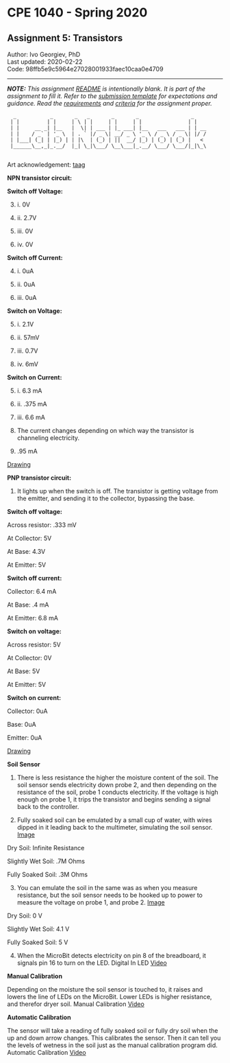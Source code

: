 # CPE 1040 - Spring 2020

## Assignment 5: Transistors

Author: Ivo Georgiev, PhD  
Last updated: 2020-02-22  
Code: 98ffb5e9c5964e27028001933faec10caa0e4709  

---

_**NOTE:** This assignment [README](README.md) is _intentionally_ blank. It is part of the assignment to fill it. Refer to the [submission template](submission-template.md) for expectations and guidance. Read the [requirements](requirements.md) and [criteria](criteria.md) for the assignment proper._

```
  _           _       _   _       _       _                 _    
 | |         | |     | \ | |     | |     | |               | |   
 | |     __ _| |__   |  \| | ___ | |_ ___| |__   ___   ___ | | __
 | |    / _` | '_ \  | . ` |/ _ \| __/ _ \ '_ \ / _ \ / _ \| |/ /
 | |___| (_| | |_) | | |\  | (_) | ||  __/ |_) | (_) | (_) |   < 
 |______\__,_|_.__/  |_| \_|\___/ \__\___|_.__/ \___/ \___/|_|\_\
                                                                                                                      
```
Art acknowledgement: [taag](http://patorjk.com/software/taag/)

**NPN transistor circuit:**

**Switch off Voltage:**

3. i. 0V

3. ii. 2.7V

3. iii. 0V

3. iv. 0V

**Switch off Current:**

4. i. 0uA

4. ii. 0uA

4. iii. 0uA

**Switch on Voltage:**

5. i. 2.1V

5. ii. 57mV

5. iii. 0.7V

5. iv. 6mV

**Switch on Current:**

5. i. 6.3 mA

5. ii. .375 mA

5. iii. 6.6 mA

6. The current changes depending on which way the transistor is channeling electricity.

7. .95 mA

[Drawing](https://imgur.com/a/isEa4ux)

**PNP transistor circuit:**

1. It lights up when the switch is off. The transistor is getting voltage from the emitter, and sending it to the collector, bypassing the base.

**Switch off voltage:**

Across resistor: .333 mV

At Collector: 5V

At Base: 4.3V

At Emitter: 5V

**Switch off current:**

Collector: 6.4 mA

At Base: .4 mA

At Emitter: 6.8 mA

**Switch on voltage:**

Across resistor: 5V

At Collector: 0V

At Base: 5V

At Emitter: 5V

**Switch on current:**

Collector: 0uA

Base: 0uA

Emitter: 0uA

[Drawing](https://imgur.com/a/hSB7P5D)

**Soil Sensor**

1. There is less resistance the higher the moisture content of the soil. The soil sensor sends electricity down probe 2, and then depending on the resistance of the soil, probe 1 conducts electricity. If the voltage is high enough on probe 1, it trips the transistor and begins sending a signal back to the controller.

2. Fully soaked soil can be emulated by a small cup of water, with wires dipped in it leading back to the multimeter, simulating the soil sensor. [Image](https://imgur.com/a/5NOqWF2)

Dry Soil: Infinite Resistance

Slightly Wet Soil: .7M Ohms

Fully Soaked Soil: .3M Ohms

3. You can emulate the soil in the same was as when you measure resistance, but the soil sensor needs to be hooked up to power to measure the voltage on probe 1, and probe 2. [Image](https://imgur.com/a/yEDpfTt)

Dry Soil: 0 V

Slightly Wet Soil: 4.1 V

Fully Soaked Soil: 5 V

4. When the MicroBit detects electricity on pin 8 of the breadboard, it signals pin 16 to turn on the LED. Digital In LED [Video](https://imgur.com/a/KN89csu)

**Manual Calibration**

Depending on the moisture the soil sensor is touched to, it raises and lowers the line of LEDs on the MicroBit. Lower LEDs is higher resistance, and therefor dryer soil. Manual Calibration [Video](https://imgur.com/a/b3YXZmB)

**Automatic Calibration**

The sensor will take a reading of fully soaked soil or fully dry soil when the up and down arrow changes. This calibrates the sensor. Then it can tell you the levels of wetness in the soil just as the manual calibration program did. Automatic Calibration [Video](https://imgur.com/a/BAvJcAO)
